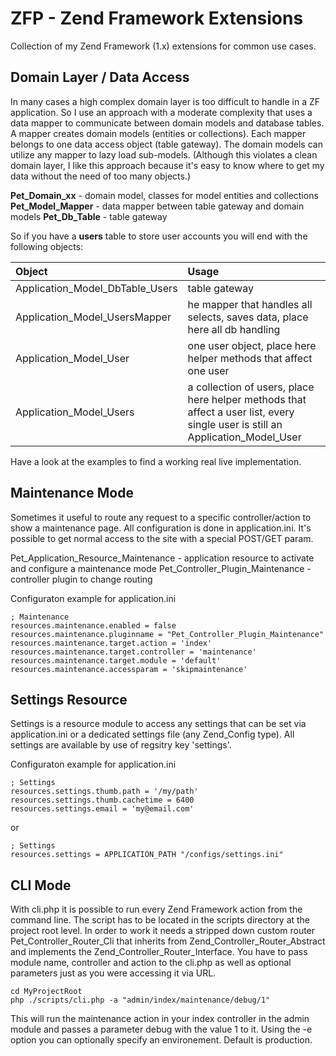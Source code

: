 ZFP - Zend Framework Extensions
===============================

Collection of my Zend Framework (1.x) extensions for common use cases.

Domain Layer / Data Access
--------------------------
In many cases a high complex domain layer is too difficult to handle in a ZF application. So I use an approach with
a moderate complexity that uses a data mapper to communicate between domain models and database tables.
A mapper creates domain models (entities or collections). Each mapper belongs to one data access object (table gateway).
The domain models can utilize any mapper to lazy load sub-models. (Although this violates a clean domain layer,
I like this approach because it's easy to know where to get my data without the need of too many objects.)

**Pet_Domain_xx** - domain model, classes for model entities and collections
**Pet_Model_Mapper** - data mapper between table gateway and domain models
**Pet_Db_Table** - table gateway

So if you have a **users** table to store user accounts you will end with the following objects:

Object | Usage
:------------ | :-------------
Application_Model_DbTable_Users | table gateway 
Application_Model_UsersMapper | he mapper that handles all selects, saves data, place here all db handling 
Application_Model_User | one user object, place here helper methods that affect one user
Application_Model_Users | a collection of users, place here helper methods that affect a user list, every single user is still an Application_Model_User


Have a look at the examples to find a working real live implementation.


Maintenance Mode
----------------
Sometimes it useful to route any request to a specific controller/action to show a maintenance page.
All configuration is done in application.ini. It's possible to get normal access to the site with a special POST/GET param.

Pet_Application_Resource_Maintenance - application resource to activate and configure a maintenance mode
Pet_Controller_Plugin_Maintenance - controller plugin to change routing

Configuraton example for application.ini
 
    ; Maintenance
    resources.maintenance.enabled = false
    resources.maintenance.pluginname = "Pet_Controller_Plugin_Maintenance"
    resources.maintenance.target.action = 'index'
    resources.maintenance.target.controller = 'maintenance'
    resources.maintenance.target.module = 'default'
    resources.maintenance.accessparam = 'skipmaintenance'

Settings Resource
-----------------
Settings is a resource module to access any settings that can be set via application.ini or a dedicated settings file (any Zend_Config type).
All settings are available by use of regsitry key 'settings'.

Configuraton example for application.ini

    ; Settings
    resources.settings.thumb.path = '/my/path'
    resources.settings.thumb.cachetime = 6400
    resources.settings.email = 'my@email.com'

or

    ; Settings
    resources.settings = APPLICATION_PATH "/configs/settings.ini"
    
CLI Mode
--------
With cli.php it is possible to run every Zend Framework action from the command line. The script has to be located in the scripts directory at the project root level.
In order to work it needs a stripped down custom router Pet_Controller_Router_Cli that inherits from Zend_Controller_Router_Abstract and implements the Zend_Controller_Router_Interface.
You have to pass module name, controller and action to the cli.php as well as optional parameters just as you were accessing it via URL.

	cd MyProjectRoot
	php ./scripts/cli.php -a "admin/index/maintenance/debug/1"
	
This will run the maintenance action in your index controller in the admin module and passes a parameter debug with the value 1 to it. Using the -e option you can optionally specify an environement. Default is production.